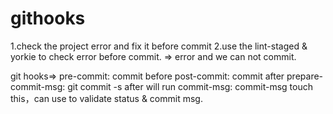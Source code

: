# githooks
 
 1.check the project error and fix it before commit
 2.use the lint-staged & yorkie to check error before commit.
   => error and we can not commit.

 git hooks=>
    pre-commit: commit before
    post-commit: commit after
    prepare-commit-msg: git commit -s after will run
    commit-msg: commit-msg touch this，can use to validate status & commit msg.
